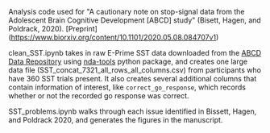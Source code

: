 Analysis code used for "A cautionary note on stop-signal data from the Adolescent Brain Cognitive Development [ABCD] study" (Bisett, Hagen, and Poldrack, 2020). [Preprint] (https://www.biorxiv.org/content/10.1101/2020.05.08.084707v1)

clean_SST.ipynb takes in raw E-Prime SST data downloaded from the [ABCD Data Repository](https://nda.nih.gov/abcd) using [nda-tools](https://github.com/NDAR/nda-tools) python package, and creates one large data file (SST_concat_7321_all_rows_all_columns.csv) from participants who have 360 SST trials present. It also creates several additional columns that contain information of interest, like `correct_go_response`, which records whether or not the recorded go response was correct. 

SST_problems.ipynb walks through each issue identified in Bissett, Hagen, and Poldrack 2020, and generates the figures in the manuscript. 


